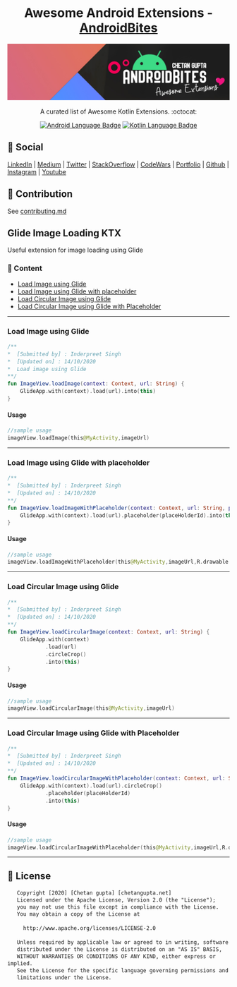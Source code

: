 <h1 align="center">Awesome Android Extensions - <a href="https://chetangupta.net" target="_blank">AndroidBites</a>
</h1>

![awesome-android-extension-androidbites](./../androidbites_awesome_extension_banner.jpg)

<p align="center">
    A curated list of Awesome Kotlin Extensions. :octocat:
</p>

<p align="center">
  <a href="#"><img alt="Android Language Badge" src="https://badgen.net/badge/OS/Android?icon=https://raw.githubusercontent.com/androiddevnotes/awesome-android-kotlin-apps/master/assets/android.svg&color=3ddc84"/></a>
  <a href="#"><img alt="Kotlin Language Badge" src="https://badgen.net/badge/language/Kotlin?icon=https://raw.githubusercontent.com/androiddevnotes/awesome-android-kotlin-apps/master/assets/kotlin.svg&color=f18e33"/></a>
</p>

## :eyes: Social
[LinkedIn](https://bit.ly/ch8n-linkdIn) | 
[Medium](https://bit.ly/ch8n-medium) | 
[Twitter](https://bit.ly/ch8n-twitter) | 
[StackOverflow](https://bit.ly/ch8n-stackOflow) | 
[CodeWars](https://bit.ly/ch8n-codewar) |
[Portfolio](https://bit.ly/ch8n-home) |
[Github](https://bit.ly/ch8n-git) |
[Instagram](https://bit.ly/ch8n-insta) |
[Youtube](https://bit.ly/ch8n-youtube) 


## :memo: Contribution
See [contributing.md](contribution.md)

## Glide Image Loading KTX
Useful extension for image loading using Glide

### :book: Content
* [Load Image using Glide](#ImageLoadingGlide)
* [Load Image using Glide with placeholder](#ImageLoadingGlidePlaceholder)
* [Load Circular Image using Glide ](#CircularImageLoadingGlide)
* [Load Circular Image using Glide with Placeholder ](#CircularImageLoadingGlidePlaceholder)

---

### <a name="ImageLoadingGlide"/> Load Image using Glide
```kotlin
/**
*  [Submitted by] : Inderpreet Singh 
*  [Updated on] : 14/10/2020
*  Load image using Glide 
**/
fun ImageView.loadImage(context: Context, url: String) {
    GlideApp.with(context).load(url).into(this)
}
```
#### Usage
```kotlin
//sample usage
imageView.loadImage(this@MyActivity,imageUrl)
```
---

### <a name="ImageLoadingGlidePlaceholder"/> Load Image using Glide with placeholder
```kotlin
/**
*  [Submitted by] : Inderpreet Singh 
*  [Updated on] : 14/10/2020
**/
fun ImageView.loadImageWithPlaceholder(context: Context, url: String, placeHolderId: Int) {
    GlideApp.with(context).load(url).placeholder(placeHolderId).into(this)
}
```
#### Usage
```kotlin
//sample usage
imageView.loadImageWithPlaceholder(this@MyActivity,imageUrl,R.drawable.ic_placeholder)
```
---

### <a name="CircularImageLoadingGlide"/> Load Circular Image using Glide
```kotlin
/**
*  [Submitted by] : Inderpreet Singh 
*  [Updated on] : 14/10/2020
**/
fun ImageView.loadCircularImage(context: Context, url: String) {
    GlideApp.with(context)
			.load(url)
			.circleCrop()
            .into(this)
}

```
#### Usage
```kotlin
//sample usage
imageView.loadCircularImage(this@MyActivity,imageUrl)
```
---


### <a name="CircularImageLoadingGlidePlaceholder"/> Load Circular Image using Glide with Placeholder
```kotlin
/**
*  [Submitted by] : Inderpreet Singh 
*  [Updated on] : 14/10/2020
**/
fun ImageView.loadCircularImageWithPlaceholder(context: Context, url: String, placeHolderId: Int) {
    GlideApp.with(context).load(url).circleCrop()
            .placeholder(placeHolderId)
            .into(this)
}

```
#### Usage
```kotlin
//sample usage
imageView.loadCircularImageWithPlaceholder(this@MyActivity,imageUrl,R.drawable.ic_placeholder)
```
---

## :cop: License
```
   Copyright [2020] [Chetan gupta] [chetangupta.net]
   Licensed under the Apache License, Version 2.0 (the "License");
   you may not use this file except in compliance with the License.
   You may obtain a copy of the License at

     http://www.apache.org/licenses/LICENSE-2.0

   Unless required by applicable law or agreed to in writing, software
   distributed under the License is distributed on an "AS IS" BASIS,
   WITHOUT WARRANTIES OR CONDITIONS OF ANY KIND, either express or implied.
   See the License for the specific language governing permissions and
   limitations under the License.

 ```


